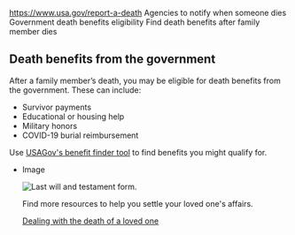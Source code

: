 

https://www.usa.gov/report-a-death
Agencies to notify when someone dies
Government death benefits eligibility
Find death benefits after family member dies

Death benefits from the government
----------------------------------

After a family member’s death, you may be eligible for death benefits from the government. These can include:

* Survivor payments
* Educational or housing help
* Military honors
* COVID-19 burial reimbursement

Use
[USAGov's benefit finder tool](https://www.usa.gov/benefit-finder/death)
to find benefits you might qualify for.

* Image

  ![Last will and testament form.](https://www.usa.gov/s3/files/styles/large/public/2023-01/Banner_img_Death_of_a_loved_one_en.png?itok=FZEiu6JW)

  Find more resources to help you settle your loved one's affairs.

  [Dealing with the death of a loved one](https://www.usa.gov/death-loved-one)
